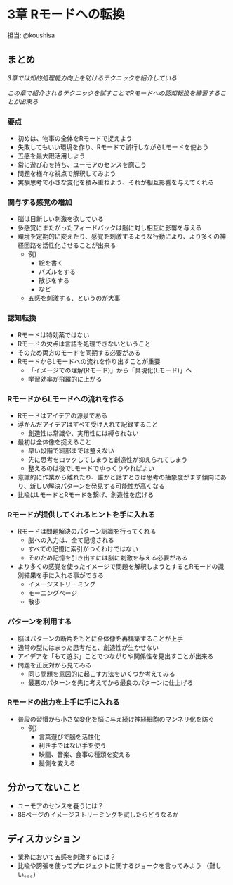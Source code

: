 # 3章 Rモードへの転換

担当: @koushisa

## まとめ

_3章では知的処理能力向上を助けるテクニックを紹介している_

_この章で紹介されるテクニックを試すことでRモードへの認知転換を練習することが出来る_

### 要点

- 初めは、物事の全体をRモードで捉えよう
- 失敗してもいい環境を作り、Rモードで試行しながらLモードを使おう
- 五感を最大限活用しよう
- 常に遊び心を持ち、ユーモアのセンスを磨こう
- 問題を様々な視点で解釈してみよう
- 実験思考で小さな変化を積み重ねよう、それが相互影響を与えてくれる

### 関与する感覚の増加

- 脳は目新しい刺激を欲している
- 多感覚にまたがったフィードバックは脳に対し相互に影響を与える
- 環境を定期的に変えたり、感覚を刺激するような行動により、より多くの神経回路を活性化させることが出来る
    - 例)
        - 絵を書く
        - パズルをする
        - 散歩をする
        - など
    - 五感を刺激する、というのが大事

### 認知転換

- Rモードは特効薬ではない
- Rモードの欠点は言語を処理できないということ
- そのため両方のモードを同期する必要がある
- RモードからLモードへの流れを作り出すことが重要
    - 「イメージでの理解(Rモード)」から「具現化(Lモード)」へ
    - 学習効率が飛躍的に上がる

### RモードからLモードへの流れを作る

- Rモードはアイデアの源泉である
- 浮かんだアイデアはすべて受け入れて記録すること
    - 創造性は常識や、実用性には縛られない
- 最初は全体像を捉えること
    - 早い段階で細部までは整えない
    - 先に思考をロックしてしまうと創造性が抑えられてしまう
    - 整えるのは後でLモードでゆっくりやればよい
- 意識的に作業から離れたり、誰かと話すときは思考の抽象度がます傾向にあり、新しい解決パターンを発見する可能性が高くなる
- 比喩はLモードとRモードを繋げ、創造性を広げる

### Rモードが提供してくれるヒントを手に入れる

- Rモードは問題解決のパターン認識を行ってくれる
    - 脳への入力は、全て記憶される
    - すべての記憶に索引がつくわけではない
    - そのため記憶を引き出すには脳に刺激を与える必要がある
- より多くの感覚を使ったイメージで問題を解釈しようとするとRモードの識別結果を手に入れる事ができる
    - イメージストリーミング
    - モーニングページ
    - 散歩

### パターンを利用する

- 脳はパターンの断片をもとに全体像を再構築することが上手
- 通常の型にはまった思考だと、創造性が生かせない
- アイデアを「もて遊ぶ」ことでつながりや関係性を見出すことが出来る
- 問題を正反対から見てみる
    - 同じ問題を意図的に起こす方法をいくつか考えてみる
    - 最悪のパターンを先に考えてから最良のパターンに仕上げる


### Rモードの出力を上手に手に入れる

- 普段の習慣から小さな変化を脳に与え続け神経細胞のマンネリ化を防ぐ
    - 例）
        - 言葉遊びで脳を活性化
        - 利き手ではない手を使う
        - 映画、音楽、食事の種類を変える
        - 髪側を変える


## 分かってないこと

- ユーモアのセンスを養うには？
- 86ページのイメージストリーミングを試したらどうなるか

## ディスカッション

- 業務において五感を刺激するには？
- 比喩や誇張を使ってプロジェクトに関するジョークを言ってみよう （難しい。。。）
